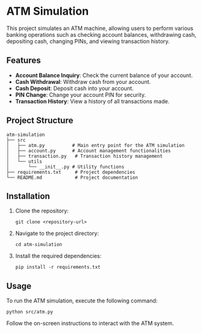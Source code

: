 # ATM Simulation

This project simulates an ATM machine, allowing users to perform various banking operations such as checking account balances, withdrawing cash, depositing cash, changing PINs, and viewing transaction history.

## Features

- **Account Balance Inquiry**: Check the current balance of your account.
- **Cash Withdrawal**: Withdraw cash from your account.
- **Cash Deposit**: Deposit cash into your account.
- **PIN Change**: Change your account PIN for security.
- **Transaction History**: View a history of all transactions made.

## Project Structure

```
atm-simulation
├── src
│   ├── atm.py          # Main entry point for the ATM simulation
│   ├── account.py      # Account management functionalities
│   ├── transaction.py   # Transaction history management
│   └── utils
│       └── __init__.py # Utility functions
├── requirements.txt     # Project dependencies
└── README.md            # Project documentation
```

## Installation

1. Clone the repository:
   ```
   git clone <repository-url>
   ```
2. Navigate to the project directory:
   ```
   cd atm-simulation
   ```
3. Install the required dependencies:
   ```
   pip install -r requirements.txt
   ```

## Usage

To run the ATM simulation, execute the following command:
```
python src/atm.py
```

Follow the on-screen instructions to interact with the ATM system.